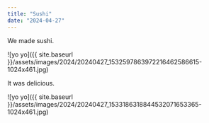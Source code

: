 ```yaml
---
title: "Sushi"
date: "2024-04-27"
---
```


We made sushi.

![yo yo]({{ site.baseurl }}/assets/images/2024/20240427_1532597863972216462586615-1024x461.jpg)

It was delicious.

![yo yo]({{ site.baseurl }}/assets/images/2024/20240427_1533186318844532071653365-1024x461.jpg)
